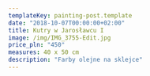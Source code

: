 ```yaml
---
templateKey: painting-post.template
date: "2018-10-07T00:00:00+02:00"
title: Kutry w Jarosławcu I
image: /img/IMG_3755-Edit.jpg
price_pln: "450"
measures: 40 x 50 cm
description: "Farby olejne na sklejce"
---
```

